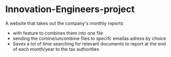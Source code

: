# Innovation-Engineers-project
A website that takes out the company's monthly reports 
- with feature to combines them into one file 
- sending the comine/uncombine files to specifc emailas adress by choice
- Saves a lot of time searching for relevant documents to report at the end of each month/year to the tax authorities

